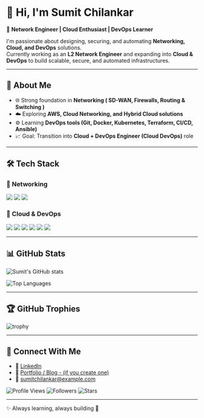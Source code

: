# 👋 Hi, I'm Sumit Chilankar  

🚀 **Network Engineer | Cloud Enthusiast | DevOps Learner**  

I'm passionate about designing, securing, and automating **Networking, Cloud, and DevOps** solutions.  
Currently working as an **L2 Network Engineer** and expanding into **Cloud & DevOps** to build scalable, secure, and automated infrastructures.  

---

## 🔹 About Me  
- 🌐 Strong foundation in **Networking ( SD-WAN, Firewalls, Routing & Switching )**  
- ☁️ Exploring **AWS, Cloud Networking, and Hybrid Cloud solutions**  
- ⚙️ Learning **DevOps tools (Git, Docker, Kubernetes, Terraform, CI/CD, Ansible)**  
- 📈 Goal: Transition into **Cloud + DevOps Engineer (Cloud DevOps)** role  

---

## 🛠️ Tech Stack  

### 🔹 Networking  
<img src="https://img.shields.io/badge/Cisco-Routing%20%26%20Switching-blue?logo=cisco&logoColor=white">  
<img src="https://img.shields.io/badge/Fortinet-Firewall-red?logo=fortinet&logoColor=white">  
<img src="https://img.shields.io/badge/MPLS-SDWAN-orange?logo=network&logoColor=white">  

### 🔹 Cloud & DevOps  
<img src="https://img.shields.io/badge/AWS-Cloud-orange?logo=amazon-aws&logoColor=white">  
<img src="https://img.shields.io/badge/Terraform-IaC-purple?logo=terraform&logoColor=white">  
<img src="https://img.shields.io/badge/Docker-Containers-blue?logo=docker&logoColor=white">  
<img src="https://img.shields.io/badge/Kubernetes-Orchestration-blue?logo=kubernetes&logoColor=white">  
<img src="https://img.shields.io/badge/Git-Version%20Control-orange?logo=git&logoColor=white">  
<img src="https://img.shields.io/badge/Linux-System%20Admin-green?logo=linux&logoColor=white">  

---

## 📊 GitHub Stats  

![Sumit's GitHub stats](https://github-readme-stats.vercel.app/api?username=SumitChilankar&show_icons=true&theme=radical)  

![Top Languages](https://github-readme-stats.vercel.app/api/top-langs/?username=SumitChilankar&layout=compact&theme=radical)  

---

## 🏆 GitHub Trophies  
![trophy](https://github-profile-trophy.vercel.app/?username=SumitChilankar&theme=radical&margin-w=15&margin-h=15)  

---

## 🔗 Connect With Me  
- 💼 [LinkedIn](https://www.linkedin.com/in/sumitchilankar)  
- 📝 [Portfolio / Blog - (if you create one)](https://yourwebsite.com)  
- 📧 sumitchilankar@example.com  


![Profile Views](https://komarev.com/ghpvc/?username=SumitChilankar&color=blue)
![Followers](https://img.shields.io/github/followers/SumitChilankar?label=Followers&style=social)
![Stars](https://img.shields.io/github/stars/SumitChilankar?label=Stars&style=social)

---
✨ Always learning, always building 🚀  

